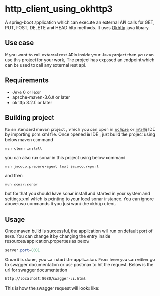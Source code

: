 # http_client_using_okhttp3
A spring-boot application which can execute an external API calls for GET, PUT, POST, DELETE and HEAD http methods. It uses 
[Okhttp](https://square.github.io/okhttp/) java library.

## Use case
If you want to call external rest APIs inside your Java project then you can use this project for your work, The project has exposed 
an endpoint which can be used to call any external rest api.

## Requirements
- Java 8 or later
- apache-maven-3.6.0 or later
- okhttp 3.2.0 or later

## Building project
Its an standard maven project , which you can open in [eclipse](https://www.eclipse.org/downloads/) or [intellij](https://www.jetbrains.com/idea/) IDE by importing pom.xml file. Once opened in IDE , just build the project using below maven command

```maven
mvn clean install
```
you can also run sonar in this project using below command

```maven
mvn jacoco:prepare-agent test jacoco:report
```
and then 

```maven
mvn sonar:sonar
```
but for that you should have sonar install and started in your system and settings.xml which is pointing to your local sonar instance.
You can ignore above two commands if you just want the okhttp client.

## Usage
Once maven build is successful, the application will run on default port of `8080`. You can change it by changing the entry inside resources/application.properties as below
```Java Properties
server.port=8081
```
Once it is done , you can start the application.
From here you can either go to swagger documentation or use postman to hit the request. Below is the url for swagger documentation

```bash
http://localhost:8080/swagger-ui.html
```
This is how the swagger request will looks like:



